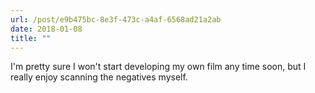 ```yaml
---
url: /post/e9b475bc-8e3f-473c-a4af-6568ad21a2ab
date: 2018-01-08
title: ""
---
```


I'm pretty sure I won't start developing my own film any time soon, but I really enjoy scanning the negatives myself.